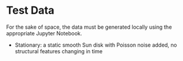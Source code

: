 # Test Data
For the sake of space, the data must be generated locally using the appropriate Jupyter Notebook. 

* Stationary: a static smooth Sun disk with Poisson noise added, no structural features changing in time
